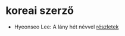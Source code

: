 # koreai szerző

- Hyeonseo Lee: A lány hét névvel [részletek](_details/%7Bopf.creator%7D.md#id_988)
